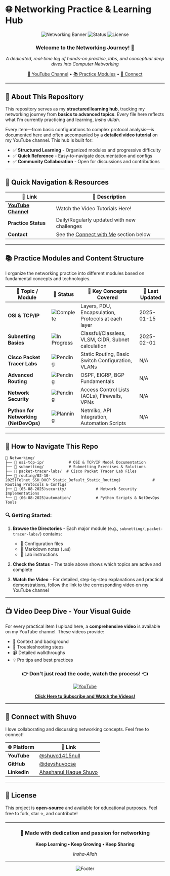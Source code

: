 # 🌐 Networking Practice & Learning Hub

<div align="center">

![Networking Banner](https://img.shields.io/badge/Networking-Learning%20Journey-blue?style=for-the-badge&logo=cisco&logoColor=white)
![Status](https://img.shields.io/badge/Status-Active-success?style=for-the-badge)
![License](https://img.shields.io/badge/License-Open%20Source-green?style=for-the-badge)

### **Welcome to the Networking Journey!** 🚀

*A dedicated, real-time log of hands-on practice, labs, and conceptual deep dives into Computer Networking*

[🎥 YouTube Channel](#-video-deep-dive---your-visual-guide) • [📚 Practice Modules](#-practice-modules-and-content-structure) • [🔗 Connect](#-connect-with-shuvo)

</div>

---

## 📖 About This Repository

This repository serves as my **structured learning hub**, tracking my networking journey from **basics to advanced topics**. Every file here reflects what I'm currently practicing and learning, *Insha-Allah*.

Every item—from basic configurations to complex protocol analysis—is documented here and often accompanied by a **detailed video tutorial** on my YouTube channel. This hub is built for:

- ✅ **Structured Learning** - Organized modules and progressive difficulty
- ✅ **Quick Reference** - Easy-to-navigate documentation and configs
- ✅ **Community Collaboration** - Open for discussions and contributions

---

## 🌟 Quick Navigation & Resources

| 🔗 **Link** | 📝 **Description** |
|------------|-------------------|
| [**YouTube Channel**](https://youtube.com/@shuvo1415null) | Watch the Video Tutorials Here! |
| **Practice Status** | Daily/Regularly updated with new challenges |
| **Contact** | See the [Connect with Me](#-connect-with-shuvo) section below |

---

## 📚 Practice Modules and Content Structure

I organize the networking practice into different modules based on fundamental concepts and technologies.

<table>
<thead>
<tr>
<th>📂 Topic / Module</th>
<th>🎯 Status</th>
<th>🔑 Key Concepts Covered</th>
<th>📅 Last Updated</th>
</tr>
</thead>
<tbody>
<tr>
<td><strong>OSI & TCP/IP</strong></td>
<td><img src="https://img.shields.io/badge/-Complete-success" alt="Complete"></td>
<td>Layers, PDU, Encapsulation, Protocols at each layer</td>
<td>2025-01-15</td>
</tr>
<tr>
<td><strong>Subnetting Basics</strong></td>
<td><img src="https://img.shields.io/badge/-In%20Progress-blue" alt="In Progress"></td>
<td>Classful/Classless, VLSM, CIDR, Subnet calculation</td>
<td>2025-02-01</td>
</tr>
<tr>
<td><strong>Cisco Packet Tracer Labs</strong></td>
<td><img src="https://img.shields.io/badge/-Pending-orange" alt="Pending"></td>
<td>Static Routing, Basic Switch Configuration, VLANs</td>
<td>N/A</td>
</tr>
<tr>
<td><strong>Advanced Routing</strong></td>
<td><img src="https://img.shields.io/badge/-Pending-orange" alt="Pending"></td>
<td>OSPF, EIGRP, BGP Fundamentals</td>
<td>N/A</td>
</tr>
<tr>
<td><strong>Network Security</strong></td>
<td><img src="https://img.shields.io/badge/-Pending-orange" alt="Pending"></td>
<td>Access Control Lists (ACLs), Firewalls, VPNs</td>
<td>N/A</td>
</tr>
<tr>
<td><strong>Python for Networking (NetDevOps)</strong></td>
<td><img src="https://img.shields.io/badge/-Planning-lightgrey" alt="Planning"></td>
<td>Netmiko, API Integration, Automation Scripts</td>
<td>N/A</td>
</tr>
</tbody>
</table>

---

## 🚀 How to Navigate This Repo

```
📁 Networking/
├── 📂 osi-tcp-ip/           # OSI & TCP/IP Model Documentation
├── 📂 subnetting/           # Subnetting Exercises & Solutions
├── 📂 packet-tracer-labs/  # Cisco Packet Tracer Lab Files
├── 📂 routing/02-10-2025(Telnet_SSH_DHCP_Static_Default_Static_Routing)              # Routing Protocols & Configs
├── 📂 (05-08-2025)security/             # Network Security Implementations
└── 📂 (06-08-2025)automation/           # Python Scripts & NetDevOps Tools
```

### 🔍 Getting Started:

1. **Browse the Directories** - Each major module (e.g., `subnetting/`, `packet-tracer-labs/`) contains:
   - 📄 Configuration files
   - 📝 Markdown notes (`.md`)
   - 🧪 Lab instructions

2. **Check the Status** - The table above shows which topics are active and complete

3. **Watch the Video** - For detailed, step-by-step explanations and practical demonstrations, follow the link to the corresponding video on my YouTube channel

---

## 📺 Video Deep Dive - Your Visual Guide

For every practical item I upload here, a **comprehensive video** is available on my YouTube channel. These videos provide:

- 🎯 Context and background
- 🔧 Troubleshooting steps
- 📹 Detailed walkthroughs
- 💡 Pro tips and best practices

<div align="center">

### 👉 **Don't just read the code, watch the process!** 👈

[![YouTube](https://img.shields.io/badge/YouTube-Subscribe-red?style=for-the-badge&logo=youtube&logoColor=white)](https://youtube.com/@shuvo1415null)

**[Click Here to Subscribe and Watch the Videos!](https://youtube.com/@shuvo1415null)**

</div>

---

## 🔗 Connect with Shuvo

I love collaborating and discussing networking concepts. Feel free to connect!

<div align="center">

| 🌐 **Platform** | 🔗 **Link** |
|----------------|------------|
| **YouTube** | [@shuvo1415null](https://youtube.com/@shuvo1415null) |
| **GitHub** | [@devshuvocse](https://github.com/devshuvocse) |
| **LinkedIn** | [Ahashanul Haque Shuvo](https://linkedin.com/in/ahashanul-haque-shuvo) |

</div>

---

## 📜 License

This project is **open-source** and available for educational purposes. Feel free to fork, star ⭐, and contribute!

---

<div align="center">

### 💙 Made with dedication and passion for networking

**Keep Learning • Keep Growing • Keep Sharing**

*Insha-Allah*

---

![Footer](https://img.shields.io/badge/Happy-Networking!-blue?style=for-the-badge)

</div>
